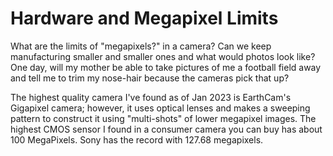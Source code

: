 # Hardware and Megapixel Limits

What are the limits of "megapixels?" in a camera? Can we keep manufacturing smaller and smaller ones and what would photos look like? One day, will my mother be able to take pictures of me a football field away and tell me to trim my nose-hair because the cameras pick that up?&#x20;

The highest quality camera I've found as of Jan 2023 is EarthCam's Gigapixel camera; however, it uses optical lenses and makes a sweeping pattern to construct it using "multi-shots" of lower megapixel images. The highest CMOS sensor I found in a consumer camera you can buy has about 100 MegaPixels. Sony has the record with 127.68 megapixels.&#x20;
